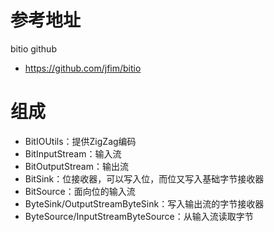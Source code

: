 # 参考地址
bitio github
- https://github.com/jfim/bitio

# 组成
- BitIOUtils：提供ZigZag编码
- BitInputStream：输入流
- BitOutputStream：输出流
- BitSink：位接收器，可以写入位，而位又写入基础字节接收器
- BitSource：面向位的输入流
- ByteSink/OutputStreamByteSink：写入输出流的字节接收器
- ByteSource/InputStreamByteSource：从输入流读取字节



